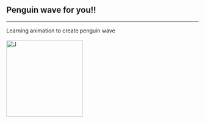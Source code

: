 <h2>Penguin wave for you!!</h2>
<hr/>
Learning animation to create penguin wave <br><br>
<img src="https://media.giphy.com/media/v1.Y2lkPTc5MGI3NjExNHNzdzVmamgwM21qYzE0MTNwZndqOTJjcHZmYnplejZ3ZzRxNW9nZiZlcD12MV9pbnRlcm5hbF9naWZfYnlfaWQmY3Q9Zw/NRCOtA9cs0idZCV4Cj/giphy.gif" alt="J" width="200"/>
